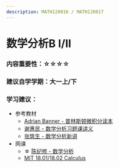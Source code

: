 ```yaml
---
description: MATH120016 / MATH120017
---
```


# 数学分析B I/II

### 内容重要性：☆☆☆☆

### 建议自学学期：大一上/下

### 学习建议：

* 参考教材
  * [Adrian Banner  - 普林斯顿微积分读本](https://book.douban.com/subject/26899701/)
  * [谢惠民 - 数学分析习题课讲义](https://book.douban.com/subject/30389024/)
  * [张筑生 - 数学分析新讲](https://book.douban.com/subject/1130381/)
* 网课
  * ☆ [陈纪修 - 数学分析](https://www.bilibili.com/video/BV15v411g7VP)
  * [MIT 18.01/18.02 Calculus](https://csdiy.wiki/%E6%95%B0%E5%AD%A6%E5%9F%BA%E7%A1%80/MITmaths/)



